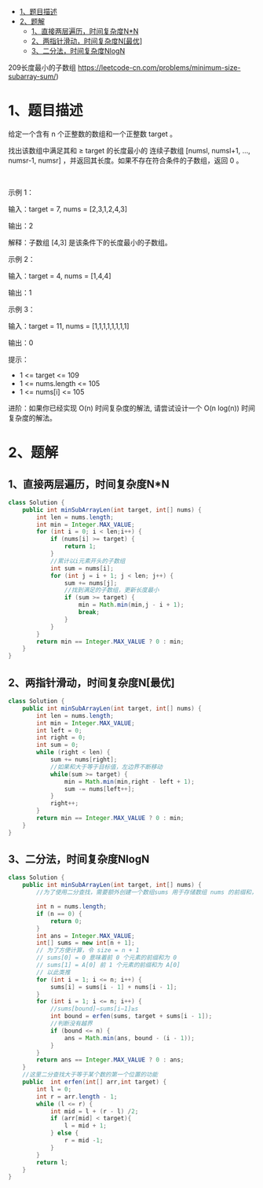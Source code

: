 
<!-- TOC -->

- [1、题目描述](#1题目描述)
- [2、题解](#2题解)
    - [1、直接两层遍历，时间复杂度N*N](#1直接两层遍历时间复杂度nn)
    - [2、两指针滑动，时间复杂度N[最优]](#2两指针滑动时间复杂度n最优)
    - [3、二分法，时间复杂度NlogN](#3二分法时间复杂度nlogn)

<!-- /TOC -->


209长度最小的子数组 https://leetcode-cn.com/problems/minimum-size-subarray-sum/)

# 1、题目描述

给定一个含有 n 个正整数的数组和一个正整数 target 。

找出该数组中满足其和 ≥ target 的长度最小的 连续子数组 [numsl, numsl+1, ..., numsr-1, numsr] ，并返回其长度。如果不存在符合条件的子数组，返回 0 。

 

示例 1：

输入：target = 7, nums = [2,3,1,2,4,3]

输出：2

解释：子数组 [4,3] 是该条件下的长度最小的子数组。

示例 2：

输入：target = 4, nums = [1,4,4]

输出：1

示例 3：

输入：target = 11, nums = [1,1,1,1,1,1,1,1]

输出：0
 

提示：
- 1 <= target <= 109
- 1 <= nums.length <= 105
- 1 <= nums[i] <= 105
 

进阶：如果你已经实现 O(n) 时间复杂度的解法, 请尝试设计一个 O(n log(n)) 时间复杂度的解法。


# 2、题解

## 1、直接两层遍历，时间复杂度N*N

```java
class Solution {
    public int minSubArrayLen(int target, int[] nums) {
        int len = nums.length;
        int min = Integer.MAX_VALUE;
        for (int i = 0; i < len;i++) {
            if (nums[i] >= target) {
                return 1;
            }
            //累计以i元素开头的子数组
            int sum = nums[i];
            for (int j = i + 1; j < len; j++) {
                sum += nums[j];
                //找到满足的子数组，更新长度最小
                if (sum >= target) {
                    min = Math.min(min,j - i + 1);
                    break;
                } 
            }
        }
        return min == Integer.MAX_VALUE ? 0 : min;
    }
}
```

## 2、两指针滑动，时间复杂度N[最优]

```java
class Solution {
    public int minSubArrayLen(int target, int[] nums) {
        int len = nums.length;
        int min = Integer.MAX_VALUE;
        int left = 0;
        int right = 0;
        int sum = 0;
        while (right < len) {
            sum += nums[right];
            //如果和大于等于目标值，左边界不断移动
            while(sum >= target) {
                min = Math.min(min,right - left + 1);
                sum -= nums[left++];
            }
            right++;
        }
        return min == Integer.MAX_VALUE ? 0 : min;
    }
}
```

## 3、二分法，时间复杂度NlogN

```java
class Solution {
    public int minSubArrayLen(int target, int[] nums) {
        //为了使用二分查找，需要额外创建一个数组sums 用于存储数组 nums 的前缀和，其中 sums[i] 表示从nums[0] 到 nums[i−1] 的元素和。得到前缀和之后，对于每个开始下标 i，可通过二分查找得到大于或等于 i 的最小下标 bound，使得 sums[bound]−sums[i−1]≥s，并更新子数组的最小长度（此时子数组的长度是 bound−(i−1)）。

        int n = nums.length;
        if (n == 0) {
            return 0;
        }
        int ans = Integer.MAX_VALUE;
        int[] sums = new int[n + 1]; 
        // 为了方便计算，令 size = n + 1 
        // sums[0] = 0 意味着前 0 个元素的前缀和为 0
        // sums[1] = A[0] 前 1 个元素的前缀和为 A[0]
        // 以此类推
        for (int i = 1; i <= n; i++) {
            sums[i] = sums[i - 1] + nums[i - 1];
        }
        for (int i = 1; i <= n; i++) {
            //sums[bound]−sums[i−1]≥s
            int bound = erfen(sums, target + sums[i - 1]);
            //判断没有越界
            if (bound <= n) {
                ans = Math.min(ans, bound - (i - 1));
            }
        }
        return ans == Integer.MAX_VALUE ? 0 : ans;
    }
    //这里二分查找大于等于某个数的第一个位置的功能
    public  int erfen(int[] arr,int target) {
        int l = 0;
        int r = arr.length - 1;
        while (l <= r) {
            int mid = l + (r - l) /2;
            if (arr[mid] < target){
                l = mid + 1;
            } else {
                r = mid -1;
            }
        }
        return l;
    }
}
```